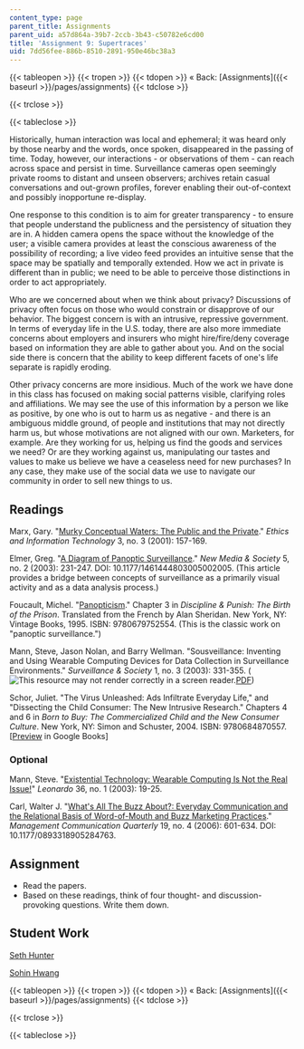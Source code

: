 ```yaml
---
content_type: page
parent_title: Assignments
parent_uid: a57d864a-39b7-2ccb-3b43-c50782e6cd00
title: 'Assignment 9: Supertraces'
uid: 7dd56fee-886b-8510-2891-950e46bc38a3
---
```


{{< tableopen >}}
{{< tropen >}}
{{< tdopen >}}
« Back: [Assignments]({{< baseurl >}}/pages/assignments)
{{< tdclose >}}

{{< trclose >}}

{{< tableclose >}}

Historically, human interaction was local and ephemeral; it was heard only by those nearby and the words, once spoken, disappeared in the passing of time. Today, however, our interactions - or observations of them - can reach across space and persist in time. Surveillance cameras open seemingly private rooms to distant and unseen observers; archives retain casual conversations and out-grown profiles, forever enabling their out-of-context and possibly inopportune re-display.

One response to this condition is to aim for greater transparency - to ensure that people understand the publicness and the persistency of situation they are in. A hidden camera opens the space without the knowledge of the user; a visible camera provides at least the conscious awareness of the possibility of recording; a live video feed provides an intuitive sense that the space may be spatially and temporally extended. How we act in private is different than in public; we need to be able to perceive those distinctions in order to act appropriately.

Who are we concerned about when we think about privacy? Discussions of privacy often focus on those who would constrain or disapprove of our behavior. The biggest concern is with an intrusive, repressive government. In terms of everyday life in the U.S. today, there are also more immediate concerns about employers and insurers who might hire/fire/deny coverage based on information they are able to gather about you. And on the social side there is concern that the ability to keep different facets of one's life separate is rapidly eroding.

Other privacy concerns are more insidious. Much of the work we have done in this class has focused on making social patterns visible, clarifying roles and affiliations. We may see the use of this information by a person we like as positive, by one who is out to harm us as negative - and there is an ambiguous middle ground, of people and institutions that may not directly harm us, but whose motivations are not aligned with our own. Marketers, for example. Are they working for us, helping us find the goods and services we need? Or are they working against us, manipulating our tastes and values to make us believe we have a ceaseless need for new purchases? In any case, they make use of the social data we use to navigate our community in order to sell new things to us.

Readings
--------

Marx, Gary. "[Murky Conceptual Waters: The Public and the Private](http://mit.edu/gtmarx/www/murkypublicandprivate.html)." _Ethics and Information Technology_ 3, no. 3 (2001): 157-169.

Elmer, Greg. "[A Diagram of Panoptic Surveillance](http://nms.sagepub.com/cgi/content/abstract/5/2/231)." _New Media & Society_ 5, no. 2 (2003): 231-247. DOI: 10.1177/1461444803005002005. (This article provides a bridge between concepts of surveillance as a primarily visual activity and as a data analysis process.)

Foucault, Michel. "[Panopticism](http://foucault.info/documents/disciplineAndPunish/foucault.disciplineAndPunish.panOpticism.html)." Chapter 3 in _Discipline & Punish: The Birth of the Prison_. Translated from the French by Alan Sheridan. New York, NY: Vintage Books, 1995. ISBN: 9780679752554. (This is the classic work on "panoptic surveillance.")

Mann, Steve, Jason Nolan, and Barry Wellman. "Sousveillance: Inventing and Using Wearable Computing Devices for Data Collection in Surveillance Environments." _Surveillance & Society_ 1, no. 3 (2003): 331-355. (![This resource may not render correctly in a screen reader.](/images/inacessible.gif)[PDF](http://wearcam.org/cyborg_and_community/cyborg42deview.pdf))

Schor, Juliet. "The Virus Unleashed: Ads Infiltrate Everyday Life," and "Dissecting the Child Consumer: The New Intrusive Research." Chapters 4 and 6 in _Born to Buy: The Commercialized Child and the New Consumer Culture_. New York, NY: Simon and Schuster, 2004. ISBN: 9780684870557. \[[Preview](http://books.google.com/books?id=4zzeoi1jU5oC&pg=PA69=onepage) in Google Books\]

### Optional

Mann, Steve. "[Existential Technology: Wearable Computing Is Not the Real Issue!](https://doi.org/10.1162/002409403321152239)" _Leonardo_ 36, no. 1 (2003): 19-25.

Carl, Walter J. "[What's All The Buzz About?: Everyday Communication and the Relational Basis of Word-of-Mouth and Buzz Marketing Practices](http://mcq.sagepub.com/cgi/content/abstract/19/4/601)." _Management Communication Quarterly_ 19, no. 4 (2006): 601-634. DOI: 10.1177/0893318905284763.

Assignment
----------

*   Read the papers.
*   Based on these readings, think of four thought- and discussion-provoking questions. Write them down.

Student Work
------------

[Seth Hunter](http://designingsociablemedia.blogspot.com/2008/05/supertraces-discussion-questions-public.html)

[Sohin Hwang](http://dsm2008.blogspot.com/2008/05/four-questions.html)

{{< tableopen >}}
{{< tropen >}}
{{< tdopen >}}
« Back: [Assignments]({{< baseurl >}}/pages/assignments)
{{< tdclose >}}

{{< trclose >}}

{{< tableclose >}}